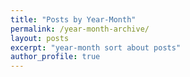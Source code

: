 ```yaml
---
title: "Posts by Year-Month"
permalink: /year-month-archive/
layout: posts
excerpt: "year-month sort about posts"
author_profile: true
---
```

